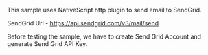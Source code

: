 
This sample uses NativeScript http plugin to send email to SendGrid.

SendGrid Url - https://api.sendgrid.com/v3/mail/send

Before testing the sample, we have to create Send Grid Account and generate Send Grid API Key.


